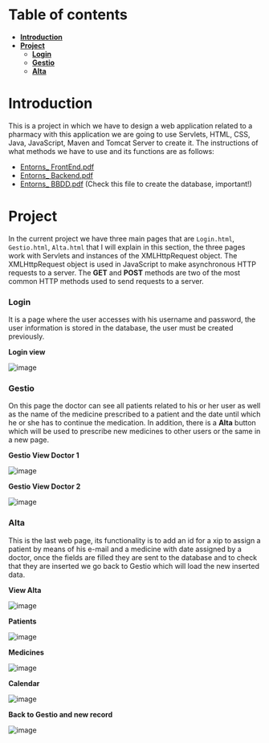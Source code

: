 # Table of contents
 * [**Introduction**](#introduction)
 * [**Project**](#project)
    * [**Login**](#login)
    * [**Gestio**](#gestio)
    * [**Alta**](#alta)

# Introduction 

This is a project in which we have to design a web application related to a pharmacy with this application we are going to use Servlets, HTML, CSS, Java, JavaScript, Maven and Tomcat Server to create it. The instructions of what methods we have to use and its functions are as follows:

* [Entorns_ FrontEnd.pdf](https://github.com/SPiedra955/pharmacy/files/11657564/Entorns_.FrontEnd.pdf)
* [Entorns_ Backend.pdf](https://github.com/SPiedra955/pharmacy/files/11657566/Entorns_.Backend.pdf)
* [Entorns_ BBDD.pdf](https://github.com/SPiedra955/pharmacy/files/11657576/Entorns_.BBDD.pdf) (Check this file to create the database, important!)

# Project

In the current project we have three main pages that are ````Login.html````, ````Gestio.html````, ````Alta.html```` that I will explain in this section, the three pages work with Servlets and instances of the XMLHttpRequest object. The XMLHttpRequest object is used in JavaScript to make asynchronous HTTP requests to a server.
The __GET__ and __POST__ methods are two of the most common HTTP methods used to send requests to a server.

### Login

It is a page where the user accesses with his username and password, the user information is stored in the database, the user must be created previously.

__Login view__

![image](https://github.com/SPiedra955/pharmacy/assets/114516225/84bd966b-986a-47da-b914-747a88babe5c)

### Gestio

On this page the doctor can see all patients related to his or her user as well as the name of the medicine prescribed to a patient and the date until which he or she has to continue the medication.
In addition, there is a __Alta__ button which will be used to prescribe new medicines to other users or the same in a new page.

__Gestio View Doctor 1__

![image](https://github.com/SPiedra955/pharmacy/assets/114516225/ff76a46b-214e-4c09-8e63-c76cb68e98b8)

__Gestio View Doctor 2__

![image](https://github.com/SPiedra955/pharmacy/assets/114516225/2f1e8570-af44-4756-9c58-7c7d2a082912)

### Alta

This is the last web page, its functionality is to add an id for a xip to assign a patient by means of his e-mail and a medicine with date assigned by a doctor, once the fields are filled they are sent to the database and to check that they are inserted we go back to Gestio which will load the new inserted data.

__View Alta__

![image](https://github.com/SPiedra955/pharmacy/assets/114516225/a74f6cac-79d0-4ba5-9eac-2942b9e09213)

__Patients__

![image](https://github.com/SPiedra955/pharmacy/assets/114516225/242983e6-9447-4f9b-ab24-55dd4eab12c8)

__Medicines__ 

![image](https://github.com/SPiedra955/pharmacy/assets/114516225/fd4ad8b2-eb69-46d1-bfce-525e4aef4c65)

__Calendar__

![image](https://github.com/SPiedra955/pharmacy/assets/114516225/07f0decf-9bff-44dc-b3e1-73334c4270c2)

__Back to Gestio and new record__

![image](https://github.com/SPiedra955/pharmacy/assets/114516225/fda526ad-09e1-4336-950d-3caff6be5422)
